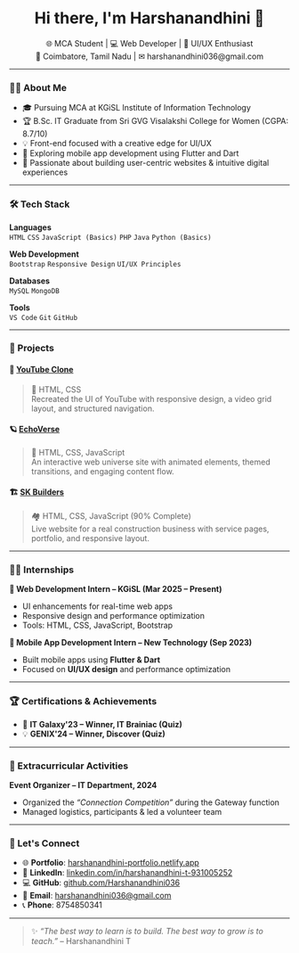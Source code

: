 <h1 align="center">Hi there, I'm Harshanandhini 👋</h1>

<p align="center">
🌐 MCA Student | 💻 Web Developer | 🎨 UI/UX Enthusiast <br>
📍 Coimbatore, Tamil Nadu | ✉ harshanandhini036@gmail.com
</p>

---

### 👩‍💻 About Me

- 🎓 Pursuing MCA at KGiSL Institute of Information Technology  
- 🏆 B.Sc. IT Graduate from Sri GVG Visalakshi College for Women (CGPA: 8.7/10)  
- 💡 Front-end focused with a creative edge for UI/UX  
- 📱 Exploring mobile app development using Flutter and Dart  
- 🚀 Passionate about building user-centric websites & intuitive digital experiences

---

### 🛠️ Tech Stack

**Languages**  
`HTML` `CSS` `JavaScript (Basics)` `PHP` `Java` `Python (Basics)`

**Web Development**  
`Bootstrap` `Responsive Design` `UI/UX Principles`

**Databases**  
`MySQL` `MongoDB`

**Tools**  
`VS Code` `Git` `GitHub`

---

### 💼 Projects

#### 🔴 [YouTube Clone](https://youtube-website-recreation.netlify.app/)
> 🎥 HTML, CSS  
> Recreated the UI of YouTube with responsive design, a video grid layout, and structured navigation.

#### 🪐 [EchoVerse](https://echoverse-web-universe.netlify.app/)
> 🌌 HTML, CSS, JavaScript  
> An interactive web universe site with animated elements, themed transitions, and engaging content flow.

#### 🏗️ [SK Builders](https://sk-builders.netlify.app/)
> 🏘️ HTML, CSS, JavaScript (90% Complete)  
> Live website for a real construction business with service pages, portfolio, and responsive layout.

---

### 👩‍💼 Internships

**🔹 Web Development Intern – KGiSL (Mar 2025 – Present)**  
- UI enhancements for real-time web apps  
- Responsive design and performance optimization  
- Tools: HTML, CSS, JavaScript, Bootstrap

**🔹 Mobile App Development Intern – New Technology (Sep 2023)**  
- Built mobile apps using **Flutter & Dart**  
- Focused on **UI/UX design** and performance optimization

---

### 🏆 Certifications & Achievements

- 🧠 **IT Galaxy'23 – Winner, IT Brainiac (Quiz)**  
- 💡 **GENIX'24 – Winner, Discover (Quiz)**

---

### 🎉 Extracurricular Activities

**Event Organizer – IT Department, 2024**  
- Organized the *“Connection Competition”* during the Gateway function  
- Managed logistics, participants & led a volunteer team  

---

### 🔗 Let's Connect

- 🌐 **Portfolio**: [harshanandhini-portfolio.netlify.app](http://harshanandhini-portfolio.netlify.app)  
- 💼 **LinkedIn**: [linkedin.com/in/harshanandhini-t-931005252](https://linkedin.com/in/harshanandhini-t-931005252)  
- 💻 **GitHub**: [github.com/Harshanandhini036](https://github.com/Harshanandhini036)  
- 📧 **Email**: harshanandhini036@gmail.com  
- 📞 **Phone**: 8754850341  

---

> ✨ *“The best way to learn is to build. The best way to grow is to teach.”* – Harshanandhini T
